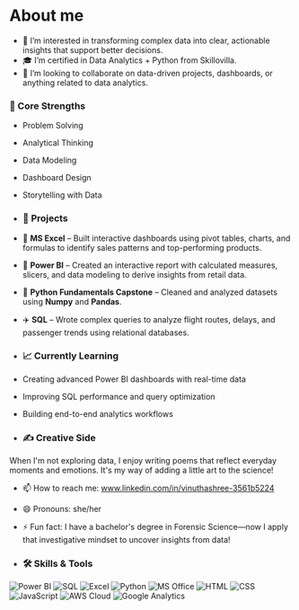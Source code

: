 # About me



- 🔭 I’m interested in transforming complex data into clear, actionable insights that support better decisions.
- 🎓 I’m certified in Data Analytics + Python from Skillovilla.
- 👯 I’m looking to collaborate on data-driven projects, dashboards, or anything related to data analytics.


### 🧠 Core Strengths

- Problem Solving  
- Analytical Thinking  
- Data Modeling  
- Dashboard Design  
- Storytelling with Data

- ### 💼 Projects

- 🛒 **MS Excel** – Built interactive dashboards using pivot tables, charts, and formulas to identify sales patterns and top-performing products.
- 🏬 **Power BI** – Created an interactive report with calculated measures, slicers, and data modeling to derive insights from retail data.
- 🐍 **Python Fundamentals Capstone** – Cleaned and analyzed datasets using **Numpy** and **Pandas**.
- ✈️ **SQL** – Wrote complex queries to analyze flight routes, delays, and passenger trends using relational databases.

- ### 📈 Currently Learning

- Creating advanced Power BI dashboards with real-time data  
- Improving SQL performance and query optimization  
- Building end-to-end analytics workflows  

- ### ✍️ Creative Side

When I'm not exploring data, I enjoy writing poems that reflect everyday moments and emotions. It's my way of adding a little art to the science!

- 📫 How to reach me: www.linkedin.com/in/vinuthashree-3561b5224
- 😄 Pronouns: she/her
- ⚡ Fun fact: I have a bachelor's degree in Forensic Science—now I apply that investigative mindset to uncover insights from data!

- ### 🛠️ Skills & Tools

<p align="left">
  <img src="https://img.icons8.com/color/48/000000/power-bi.png" alt="Power BI" title="Power BI"/>
  <img src="https://img.icons8.com/color/48/000000/sql.png" alt="SQL" title="SQL"/>
  <img src="https://img.icons8.com/color/48/000000/microsoft-excel-2019--v1.png" alt="Excel" title="Excel"/>
  <img src="https://img.icons8.com/color/48/000000/python.png" alt="Python" title="Python"/>
  <img src="https://img.icons8.com/color/48/000000/microsoft-office-2019.png" alt="MS Office" title="MS Office"/>
  <img src="https://img.icons8.com/color/48/000000/html-5--v1.png" alt="HTML" title="HTML"/>
  <img src="https://img.icons8.com/color/48/000000/css3.png" alt="CSS" title="CSS"/>
  <img src="https://img.icons8.com/color/48/000000/javascript.png" alt="JavaScript" title="JavaScript"/>
  <img src="https://img.icons8.com/color/48/000000/amazon-web-services.png" alt="AWS Cloud" title="AWS Cloud"/>
  <img src="https://img.icons8.com/color/48/000000/google-analytics.png" alt="Google Analytics" title="Google Analytics"/>
</p>



